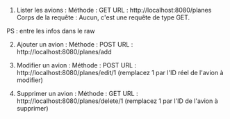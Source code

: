 1. Lister les avions :
Méthode : GET
URL : http://localhost:8080/planes
Corps de la requête : Aucun, c'est une requête de type GET.

PS : entre les infos dans le raw 

2. Ajouter un avion :
Méthode : POST
URL : http://localhost:8080/planes/add

3. Modifier un avion :
Méthode : POST
URL : http://localhost:8080/planes/edit/1 (remplacez 1 par l'ID réel de l'avion à modifier)

4. Supprimer un avion :
Méthode : GET
URL : http://localhost:8080/planes/delete/1 (remplacez 1 par l'ID de l'avion à supprimer)